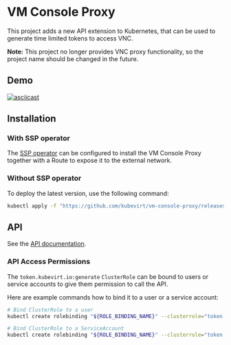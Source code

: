 # VM Console Proxy

This project adds a new API extension to Kubernetes, 
that can be used to generate time limited tokens to access VNC.

**Note:** This project no longer provides VNC proxy functionality, so the project name should be changed in the future.

## Demo
[![asciicast](https://asciinema.org/a/oqA9yNAteTcUxU3vyWTDWG7dh.svg)](https://asciinema.org/a/oqA9yNAteTcUxU3vyWTDWG7dh)

## Installation

### With SSP operator
The [SSP operator](https://github.com/kubevirt/ssp-operator) can be configured to install the VM Console Proxy together with
a Route to expose it to the external network.

### Without SSP operator
To deploy the latest version, use the following command:
```bash
kubectl apply -f "https://github.com/kubevirt/vm-console-proxy/releases/latest/download/vm-console-proxy.yaml"
```

## API
See the [API documentation](docs/api.md).

### API Access Permissions

The `token.kubevirt.io:generate` `ClusterRole` can be bound to users or service accounts to give
them permission to call the API.

Here are example commands how to bind it to a user or a service account:
```bash
# Bind ClusterRole to a user
kubectl create rolebinding "${ROLE_BINDING_NAME}" --clusterrole="token.kubevirt.io:generate" --user="${USER_NAME}"

# Bind ClusterRole to a ServiceAccount
kubectl create rolebinding "${ROLE_BINDING_NAME}" --clusterrole="token.kubevirt.io:generate" --serviceaccount="${SERVICE_ACCOUNT_NAME}"
```
